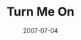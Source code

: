 ---
layout: cassette
title: "Turn Me On"
date: 2007-07-04
publish: 2017-07-04
category: Single
tags: [rexly, kevsquare, rose]
artist: "Rexly"
description: "Turn Me On<br>ft. Kevsquare  &amp; Rose"
artwork: "0BwOVcFj5qu4Ta01iVnV1RFBtWDg"
cassette: "0BwOVcFj5qu4TR1lBS0M0T3B4ZUk"
socialmedia: ""
download: ""
side-a: "'rexly_-_turn_me_on'"
side-b: "'rexly_-_turn_me_on'"
icon: '<i class="demo-icon icon-cassette"></i>'
---